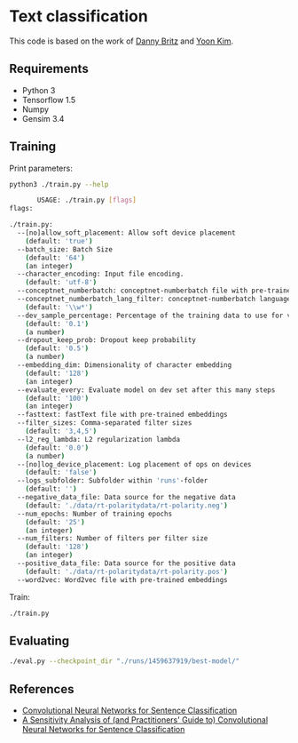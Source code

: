 # Text classification
This code is based on the work of [Danny Britz](https://github.com/dennybritz/cnn-text-classification-tf) and [Yoon Kim](http://arxiv.org/abs/1408.5882).


## Requirements

- Python 3
- Tensorflow 1.5
- Numpy
- Gensim 3.4

## Training

Print parameters:

```bash
python3 ./train.py --help

       USAGE: ./train.py [flags]
flags:

./train.py:
  --[no]allow_soft_placement: Allow soft device placement
    (default: 'true')
  --batch_size: Batch Size
    (default: '64')
    (an integer)
  --character_encoding: Input file encoding.
    (default: 'utf-8')
  --conceptnet_numberbatch: conceptnet-numberbatch file with pre-trained embeddings
  --conceptnet_numberbatch_lang_filter: conceptnet-numberbatch language filter regular expression
    (default: '\\w*')
  --dev_sample_percentage: Percentage of the training data to use for validation
    (default: '0.1')
    (a number)
  --dropout_keep_prob: Dropout keep probability
    (default: '0.5')
    (a number)
  --embedding_dim: Dimensionality of character embedding
    (default: '128')
    (an integer)
  --evaluate_every: Evaluate model on dev set after this many steps
    (default: '100')
    (an integer)
  --fasttext: fastText file with pre-trained embeddings
  --filter_sizes: Comma-separated filter sizes
    (default: '3,4,5')
  --l2_reg_lambda: L2 regularization lambda
    (default: '0.0')
    (a number)
  --[no]log_device_placement: Log placement of ops on devices
    (default: 'false')
  --logs_subfolder: Subfolder within 'runs'-folder
    (default: '')
  --negative_data_file: Data source for the negative data
    (default: './data/rt-polaritydata/rt-polarity.neg')
  --num_epochs: Number of training epochs
    (default: '25')
    (an integer)
  --num_filters: Number of filters per filter size
    (default: '128')
    (an integer)
  --positive_data_file: Data source for the positive data
    (default: './data/rt-polaritydata/rt-polarity.pos')
  --word2vec: Word2vec file with pre-trained embeddings
```

Train:

```bash
./train.py
```

## Evaluating

```bash
./eval.py --checkpoint_dir "./runs/1459637919/best-model/"
```

## References

- [Convolutional Neural Networks for Sentence Classification](http://arxiv.org/abs/1408.5882)
- [A Sensitivity Analysis of (and Practitioners' Guide to) Convolutional Neural Networks for Sentence Classification](http://arxiv.org/abs/1510.03820)
